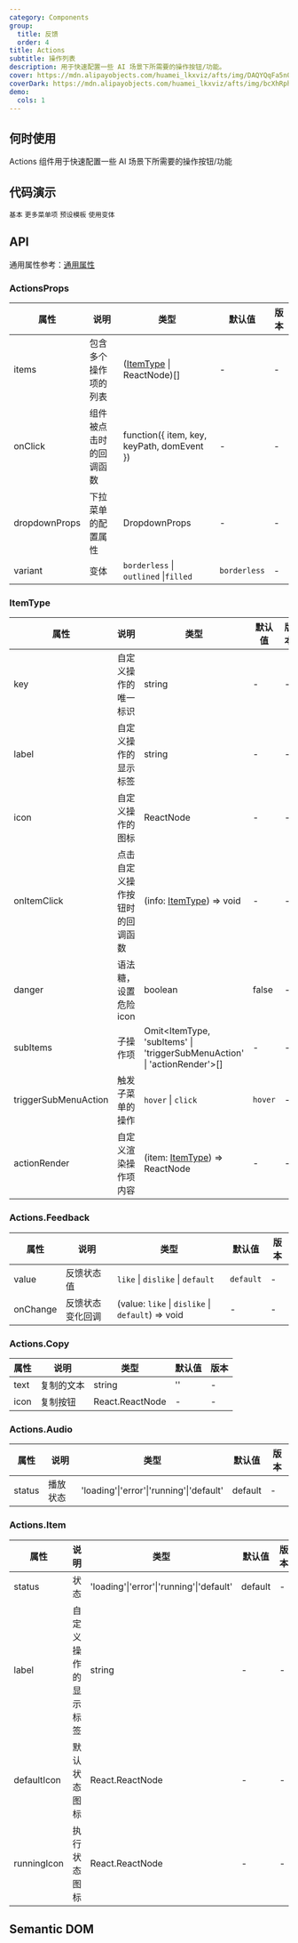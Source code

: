```yaml
---
category: Components
group:
  title: 反馈
  order: 4
title: Actions
subtitle: 操作列表
description: 用于快速配置一些 AI 场景下所需要的操作按钮/功能。
cover: https://mdn.alipayobjects.com/huamei_lkxviz/afts/img/DAQYQqFa5n0AAAAAQFAAAAgADtFMAQFr/original
coverDark: https://mdn.alipayobjects.com/huamei_lkxviz/afts/img/bcXhRphVOuIAAAAAQFAAAAgADtFMAQFr/original
demo:
  cols: 1
---
```


## 何时使用

Actions 组件用于快速配置一些 AI 场景下所需要的操作按钮/功能

## 代码演示

<!-- prettier-ignore -->
<code src="./demo/basic.tsx">基本</code>
<code src="./demo/sub.tsx">更多菜单项</code>
<code src="./demo/preset.tsx">预设模板</code>
<code src="./demo/variant.tsx">使用变体</code>

## API

通用属性参考：[通用属性](/docs/react/common-props)

### ActionsProps

| 属性 | 说明 | 类型 | 默认值 | 版本 |
| --- | --- | --- | --- | --- |
| items | 包含多个操作项的列表 | ([ItemType](#itemtype) \| ReactNode)[] | - | - |
| onClick | 组件被点击时的回调函数 | function({ item, key, keyPath, domEvent }) | - | - |
| dropdownProps | 下拉菜单的配置属性 | DropdownProps | - | - |
| variant | 变体 | `borderless` \| `outlined` \|`filled` | `borderless` | - |

### ItemType

| 属性 | 说明 | 类型 | 默认值 | 版本 |
| --- | --- | --- | --- | --- |
| key | 自定义操作的唯一标识 | string | - | - |
| label | 自定义操作的显示标签 | string | - | - |
| icon | 自定义操作的图标 | ReactNode | - | - |
| onItemClick | 点击自定义操作按钮时的回调函数 | (info: [ItemType](#itemtype)) => void | - | - |
| danger | 语法糖，设置危险icon | boolean | false | - |
| subItems | 子操作项 | Omit<ItemType, 'subItems' \| 'triggerSubMenuAction' \| 'actionRender'>[] | - | - |
| triggerSubMenuAction | 触发子菜单的操作 | `hover` \| `click` | `hover` | - |
| actionRender | 自定义渲染操作项内容 | (item: [ItemType](#itemtype)) => ReactNode | - | - |

### Actions.Feedback

| 属性 | 说明 | 类型 | 默认值 | 版本 |
| --- | --- | --- | --- | --- |
| value | 反馈状态值 | `like` \| `dislike` \| `default` | `default` | - |
| onChange | 反馈状态变化回调 | (value: `like` \| `dislike` \| `default`) => void | - | - |

### Actions.Copy

| 属性 | 说明       | 类型            | 默认值 | 版本 |
| ---- | ---------- | --------------- | ------ | ---- |
| text | 复制的文本 | string          | ''     | -    |
| icon | 复制按钮   | React.ReactNode | -      | -    |

### Actions.Audio

| 属性   | 说明     | 类型                                     | 默认值  | 版本 |
| ------ | -------- | ---------------------------------------- | ------- | ---- |
| status | 播放状态 | 'loading'\|'error'\|'running'\|'default' | default | -    |

### Actions.Item

| 属性        | 说明                 | 类型                                     | 默认值  | 版本 |
| ----------- | -------------------- | ---------------------------------------- | ------- | ---- |
| status      | 状态                 | 'loading'\|'error'\|'running'\|'default' | default | -    |
| label       | 自定义操作的显示标签 | string                                   | -       | -    |
| defaultIcon | 默认状态图标         | React.ReactNode                          | -       | -    |
| runningIcon | 执行状态图标         | React.ReactNode                          | -       | -    |

## Semantic DOM

<code src="./demo/_semantic.tsx" simplify="true"></code>
